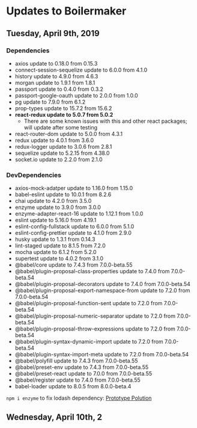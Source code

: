 # Updates to Boilermaker
## Tuesday, April 9th, 2019
### Dependencies
- axios update to 0.18.0 from 0.15.3
- connect-session-sequelize update to 6.0.0 from 4.1.0
- history update to 4.9.0 from 4.6.3
- morgan update to 1.9.1 from 1.8.1
- passport update to 0.4.0 from 0.3.2
- passport-google-oauth update to 2.0.0 from 1.0.0
- pg update to 7.9.0 from 6.1.2
- prop-types update to 15.7.2 from 15.6.2
- **react-redux update to 5.0.7 from 5.0.2**
    - There are some known issues with this and other react packages; will update after some testing
- react-router-dom update to 5.0.0 from 4.3.1
- redux update to 4.0.1 from 3.6.0
- redux-logger update to 3.0.6 from 2.8.1
- sequelize update to 5.2.15 from 4.38.0
- socket.io update to 2.2.0 from 2.1.0


### DevDependencies
- axios-mock-adatper update to 1.16.0 from 1.15.0
- babel-eslint update to 10.0.1 from 8.2.6
- chai update to 4.2.0 from 3.5.0
- enzyme update to 3.9.0 from 3.0.0
- enzyme-adapter-react-16 update to 1.12.1 from 1.0.0
- eslint update to 5.16.0 from 4.19.1
- eslint-config-fullstack update to 6.0.0 from 5.1.0
- eslint-config-prettier update to 4.1.0 from 2.9.0
- husky update to 1.3.1 from 0.14.3
- lint-staged update to 8.1.5 from 7.2.0
- mocha update to 6.1.2 from 5.2.0
- supertest update to 4.0.2 from 3.1.0
- @babel/core update to 7.4.3 from 7.0.0-beta.55
- @babel/plugin-proposal-class-properties update to 7.4.0 from 7.0.0-beta.54
- @babel/plugin-proposal-decorators update to 7.4.0 from 7.0.0-beta.54
- @babel/plugin-proposal-export-namespace-from update to 7.2.0 from 7.0.0-beta.54
- @babel/plugin-proposal-function-sent update to 7.2.0 from 7.0.0-beta.54
- @babel/plugin-proposal-numeric-separator update to 7.2.0 from 7.0.0-beta.54
- @babel/plugin-proposal-throw-expressions update to 7.2.0 from 7.0.0-beta.54
- @babel/plugin-syntax-dynamic-import update to 7.2.0 from 7.0.0-beta.54
- @babel/plugin-syntax-import-meta update to 7.2.0 from 7.0.0-beta.54
- @babel/polyfill update to 7.4.3 from 7.0.0-beta.55
- @babel/preset-env update to 7.4.3 from 7.0.0-beta.55
- @babel/preset-react update to 7.0.0 from 7.0.0-beta.55
- @babel/register update to 7.4.0 from 7.0.0-beta.55
- babel-loader update to 8.0.5 from 8.0.0-beta.4

`npm i enzyme` to fix lodash dependency: [Prototype Polution](https://www.npmjs.com/advisories/782)


## Wednesday, April 10th, 2